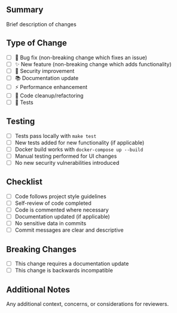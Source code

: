 ## Summary
Brief description of changes

## Type of Change
- [ ] 🐛 Bug fix (non-breaking change which fixes an issue)
- [ ] ✨ New feature (non-breaking change which adds functionality)
- [ ] 🔐 Security improvement
- [ ] 📚 Documentation update
- [ ] ⚡ Performance enhancement
- [ ] 🧹 Code cleanup/refactoring
- [ ] 🧪 Tests

## Testing
- [ ] Tests pass locally with `make test`
- [ ] New tests added for new functionality (if applicable)
- [ ] Docker build works with `docker-compose up --build`
- [ ] Manual testing performed for UI changes
- [ ] No new security vulnerabilities introduced

## Checklist
- [ ] Code follows project style guidelines
- [ ] Self-review of code completed
- [ ] Code is commented where necessary
- [ ] Documentation updated (if applicable)
- [ ] No sensitive data in commits
- [ ] Commit messages are clear and descriptive

## Breaking Changes
- [ ] This change requires a documentation update
- [ ] This change is backwards incompatible

## Additional Notes
Any additional context, concerns, or considerations for reviewers.
